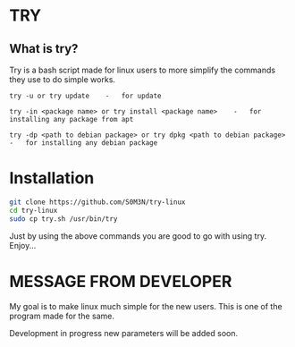# TRY
## What is try?
Try is a bash script made for linux users to more simplify the commands they use to do simple works.
```
try -u or try update    -   for update
    
try -in <package name> or try install <package name>    -   for installing any package from apt

try -dp <path to debian package> or try dpkg <path to debian package>   -   for installing any debian package
```

# Installation

```bash
git clone https://github.com/S0M3N/try-linux
cd try-linux
sudo cp try.sh /usr/bin/try
```

Just by using the above commands you are good to go with using try. Enjoy...

# MESSAGE FROM DEVELOPER
My goal is to make linux much simple for the new users. This is one of the program made for the same.

Development in progress new parameters will be added soon.
